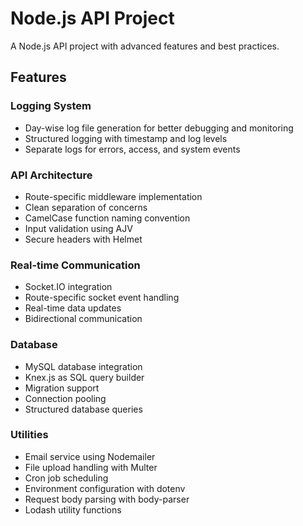 # Node.js API Project

A Node.js API project with advanced features and best practices.

## Features

### Logging System
- Day-wise log file generation for better debugging and monitoring
- Structured logging with timestamp and log levels
- Separate logs for errors, access, and system events

### API Architecture
- Route-specific middleware implementation
- Clean separation of concerns
- CamelCase function naming convention
- Input validation using AJV
- Secure headers with Helmet

### Real-time Communication
- Socket.IO integration
- Route-specific socket event handling
- Real-time data updates
- Bidirectional communication

### Database
- MySQL database integration
- Knex.js as SQL query builder
- Migration support
- Connection pooling
- Structured database queries

### Utilities
- Email service using Nodemailer
- File upload handling with Multer
- Cron job scheduling
- Environment configuration with dotenv
- Request body parsing with body-parser
- Lodash utility functions



